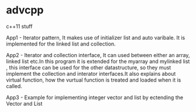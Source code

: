 # advcpp
c++11 stuff

App1 - Iterator pattern, It makes use of initializer list
       and auto varibale. It is implemented for the linked
       list and collection.

App2 - Iterator and collection interface, It can used between either an
       array, linked list etc.In this program it is extended for the
       myarray and mylinked list , this interface can be used for the
       other datastructure, so they must implement the collection and
       interator interfaces.It also explains about virtual function, how
       the vurtual function is treated and loaded when it is called.

App3 - Example for implementing integer vector and list by ectending the
       Vector and List
